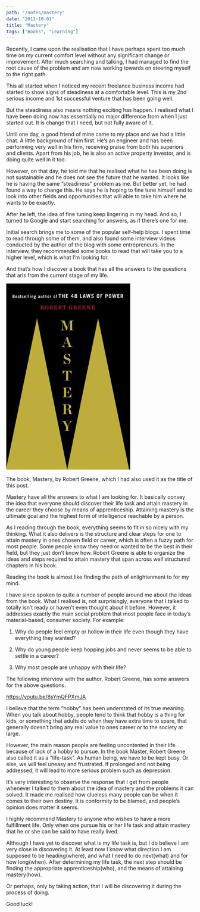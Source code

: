 ```yaml
---
path: "/notes/mastery"
date: "2013-10-01"
title: "Mastery"
tags: ["Books", "Learning"]
---
```


Recently, I came upon the realisation that I have perhaps spent too much time on my current comfort level without any significant change or improvement. After much searching and talking, I had managed to find the root cause of the problem and am now working towards on steering myself to the right path.

This all started when I noticed my recent freelance business income had started to show signs of steadiness at a comfortable level. This is my 2nd serious income and 1st successful venture that has been going well.

But the steadiness also means nothing exciting has happen. I realised what I have been doing now has essentially no major difference from when I just started out. It is change that I need, but not fully aware of it.

Until one day, a good friend of mine came to my place and we had a little chat. A little background of him first. He’s an engineer and has been performing very well in his firm, receiving praise from both his superiors and clients. Apart from his job, he is also an active property investor, and is doing quite well in it too.

However, on that day, he told me that he realised what he has been doing is not sustainable and he does not see the future that he wanted. It looks like he is having the same “steadiness” problem as me. But better yet, he had found a way to change this. He says he is hoping to fine tune himself and to look into other fields and opportunities that will able to take him where he wants to be exactly.

After he left, the idea of fine tuning keep lingering in my head. And so, I turned to Google and start searching for answers, as if there’s one for me.

Initial search brings me to some of the popular self-help blogs. I spent time to read through some of them, and also found some interview videos conducted by the author of the blog with some entrepreneurs. In the interview, they recommended some books to read that will take you to a higher level, which is what I’m looking for.

And that’s how I discover a book that has all the answers to the questions that aris from the current stage of my life.

![Mastery by Robert Greene](./Mastery_Cover.jpg)

The book, Mastery, by Robert Greene, which I had also used it as the title of this post.

Mastery have all the answers to what I am looking for. It basically convey the idea that everyone should discover their life task and attain mastery in the career they choose by means of apprenticeship. Attaining mastery is the ultimate goal and the highest form of intelligence reachable by a person.

As I reading through the book, everything seems to fit in so nicely with my thinking. What it also delivers is the structure and clear steps for one to attain mastery in ones chosen field or career, which is often a fuzzy path for most people. Some people know they need or wanted to be the best in their field, but they just don’t know how. Robert Greene is able to organize the ideas and steps required to attain mastery that span across well structured chapters in his book.

Reading the book is almost like finding the path of enlightenment to for my mind.

I have since spoken to quite a number of people around me about the ideas from the book. What I realised is, not surprisingly, everyone that I talked to totally isn’t ready or haven’t even thought about it before. However, it addresses exactly the main social problem that most people face in today’s material-based, consumer society. For example:

1. Why do people feel empty or hollow in their life even though they have everything they wanted?

2. Why do young people keep hopping jobs and never seems to be able to settle in a career?

3. Why most people are unhappy with their life?

The following interview with the author, Robert Greene, has some answers for the above questions.

https://youtu.be/8sYmQFPXmJA

I believe that the term “hobby” has been understated of its true meaning. When you talk about hobby, people tend to think that hobby is a thing for kids, or something that adults do when they have extra time to spare, that generally doesn’t bring any real value to ones career or to the society at large.

However, the main reason people are feeling uncontented in their life because of lack of a hobby to pursue. In the book Master, Robert Greene also called it as a “life-task”. As human being, we have to be kept busy. Or else, we will feel uneasy and frustrated. If prolonged and not being addressed, it will lead to more serious problem such as depression.

It’s very interesting to observe the response that I get from people whenever I talked to them about the idea of mastery and the problems it can solved. It made me realised how clueless many people can be when it comes to their own destiny. It is conformity to be blamed, and people’s opinion does matter it seems.

I highly recommend Mastery to anyone who wishes to have a more fulfillment life. Only when one pursue his or her life task and attain mastery that he or she can be said to have really lived.

Although I have yet to discover what is my life task is, but I do believe I am very close in discovering it. At least now I know what direction I am supposed to be heading(where), and what I need to do next(what) and for how long(when). After determining my life task, the next step should be finding the appropriate apprenticeship(who), and the means of attaining mastery(how).

Or perhaps, only by taking action, that I will be discovering it during the process of doing.

Good luck!